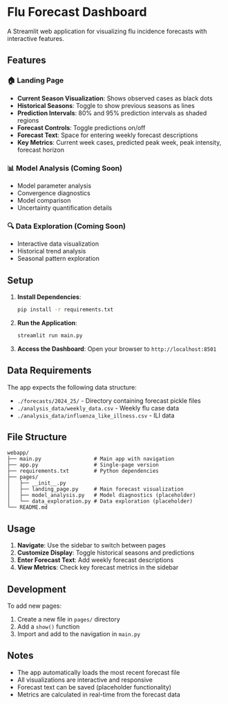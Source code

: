 # Flu Forecast Dashboard

A Streamlit web application for visualizing flu incidence forecasts with interactive features.

## Features

### 🏠 Landing Page
- **Current Season Visualization**: Shows observed cases as black dots
- **Historical Seasons**: Toggle to show previous seasons as lines
- **Prediction Intervals**: 80% and 95% prediction intervals as shaded regions
- **Forecast Controls**: Toggle predictions on/off
- **Forecast Text**: Space for entering weekly forecast descriptions
- **Key Metrics**: Current week cases, predicted peak week, peak intensity, forecast horizon

### 📊 Model Analysis (Coming Soon)
- Model parameter analysis
- Convergence diagnostics
- Model comparison
- Uncertainty quantification details

### 🔍 Data Exploration (Coming Soon)
- Interactive data visualization
- Historical trend analysis
- Seasonal pattern exploration

## Setup

1. **Install Dependencies**:
   ```bash
   pip install -r requirements.txt
   ```

2. **Run the Application**:
   ```bash
   streamlit run main.py
   ```

3. **Access the Dashboard**:
   Open your browser to `http://localhost:8501`

## Data Requirements

The app expects the following data structure:
- `./forecasts/2024_25/` - Directory containing forecast pickle files
- `./analysis_data/weekly_data.csv` - Weekly flu case data
- `./analysis_data/influenza_like_illness.csv` - ILI data

## File Structure

```
webapp/
├── main.py                 # Main app with navigation
├── app.py                  # Single-page version
├── requirements.txt        # Python dependencies
├── pages/
│   ├── __init__.py
│   ├── landing_page.py     # Main forecast visualization
│   ├── model_analysis.py   # Model diagnostics (placeholder)
│   └── data_exploration.py # Data exploration (placeholder)
└── README.md
```

## Usage

1. **Navigate**: Use the sidebar to switch between pages
2. **Customize Display**: Toggle historical seasons and predictions
3. **Enter Forecast Text**: Add weekly forecast descriptions
4. **View Metrics**: Check key forecast metrics in the sidebar

## Development

To add new pages:
1. Create a new file in `pages/` directory
2. Add a `show()` function
3. Import and add to the navigation in `main.py`

## Notes

- The app automatically loads the most recent forecast file
- All visualizations are interactive and responsive
- Forecast text can be saved (placeholder functionality)
- Metrics are calculated in real-time from the forecast data

